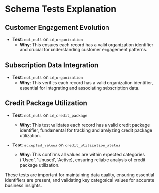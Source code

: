 # Schema Tests Explanation

## Customer Engagement Evolution

- **Test**: `not_null` on `id_organization`
  - **Why**: This ensures each record has a valid organization identifier and crucial for understanding customer engagement patterns.

## Subscription Data Integration

- **Test**: `not_null` on `id_organization`
  - **Why**: This verifies each record has a valid organization identifier, essential for integrating and associating subscription data.

## Credit Package Utilization

- **Test**: `not_null` on `id_credit_package`
  - **Why**: This test validates each record has a valid credit package identifier, fundamental for tracking and analyzing credit package utilization.

- **Test**: `accepted_values` on `credit_utilization_status`
  - **Why**: This confirms all values are within expected categories ('Used', 'Unused', 'Active), ensuring reliable analysis of credit package utilization.

These tests are important for maintaining data quality, ensuring essential identifiers are present, and validating key categorical values for accurate business insights.
